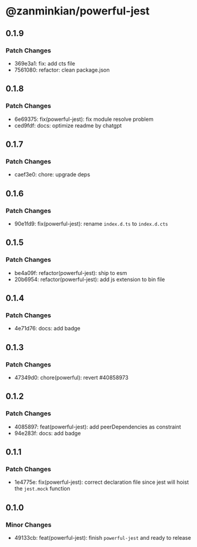 # @zanminkian/powerful-jest

## 0.1.9

### Patch Changes

- 369e3a1: fix: add cts file
- 7561080: refactor: clean package.json

## 0.1.8

### Patch Changes

- 6e69375: fix(powerful-jest): fix module resolve problem
- ced9fdf: docs: optimize readme by chatgpt

## 0.1.7

### Patch Changes

- caef3e0: chore: upgrade deps

## 0.1.6

### Patch Changes

- 90e1fd9: fix(powerful-jest): rename `index.d.ts` to `index.d.cts`

## 0.1.5

### Patch Changes

- be4a09f: refactor(powerful-jest): ship to esm
- 20b6954: refactor(powerful-jest): add js extension to bin file

## 0.1.4

### Patch Changes

- 4e71d76: docs: add badge

## 0.1.3

### Patch Changes

- 47349d0: chore(powerful): revert #40858973

## 0.1.2

### Patch Changes

- 4085897: feat(powerful-jest): add peerDependencies as constraint
- 94e283f: docs: add badge

## 0.1.1

### Patch Changes

- 1e4775e: fix(powerful-jest): correct declaration file since jest will hoist the `jest.mock` function

## 0.1.0

### Minor Changes

- 49133cb: feat(powerful-jest): finish `powerful-jest` and ready to release
